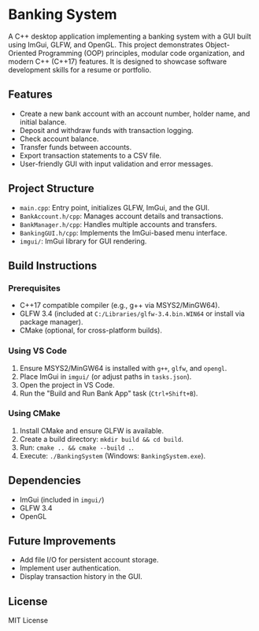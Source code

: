 # Banking System

A C++ desktop application implementing a banking system with a GUI built using ImGui, GLFW, and OpenGL. This project demonstrates Object-Oriented Programming (OOP) principles, modular code organization, and modern C++ (C++17) features. It is designed to showcase software development skills for a resume or portfolio.

## Features
- Create a new bank account with an account number, holder name, and initial balance.
- Deposit and withdraw funds with transaction logging.
- Check account balance.
- Transfer funds between accounts.
- Export transaction statements to a CSV file.
- User-friendly GUI with input validation and error messages.

## Project Structure
- `main.cpp`: Entry point, initializes GLFW, ImGui, and the GUI.
- `BankAccount.h/cpp`: Manages account details and transactions.
- `BankManager.h/cpp`: Handles multiple accounts and transfers.
- `BankingGUI.h/cpp`: Implements the ImGui-based menu interface.
- `imgui/`: ImGui library for GUI rendering.

## Build Instructions
### Prerequisites
- C++17 compatible compiler (e.g., g++ via MSYS2/MinGW64).
- GLFW 3.4 (included at `C:/Libraries/glfw-3.4.bin.WIN64` or install via package manager).
- CMake (optional, for cross-platform builds).

### Using VS Code
1. Ensure MSYS2/MinGW64 is installed with `g++`, `glfw`, and `opengl`.
2. Place ImGui in `imgui/` (or adjust paths in `tasks.json`).
3. Open the project in VS Code.
4. Run the "Build and Run Bank App" task (`Ctrl+Shift+B`).

### Using CMake
1. Install CMake and ensure GLFW is available.
2. Create a build directory: `mkdir build && cd build`.
3. Run: `cmake .. && cmake --build .`.
4. Execute: `./BankingSystem` (Windows: `BankingSystem.exe`).

## Dependencies
- ImGui (included in `imgui/`)
- GLFW 3.4
- OpenGL

## Future Improvements
- Add file I/O for persistent account storage.
- Implement user authentication.
- Display transaction history in the GUI.

## License
MIT License